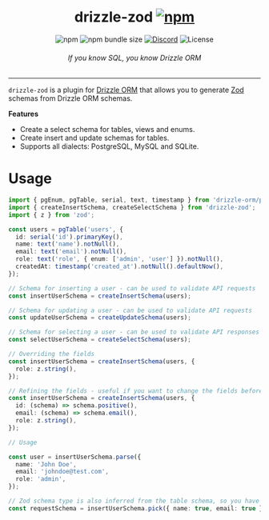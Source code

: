 <div align='center'>
<h1>drizzle-zod <a href=''><img alt='npm' src='https://img.shields.io/npm/v/drizzle-zod?label='></a></h1>
<img alt='npm' src='https://img.shields.io/npm/dm/drizzle-zod'>
<img alt='npm bundle size' src='https://img.shields.io/bundlephobia/min/drizzle-zod'>
<a href='https://discord.gg/yfjTbVXMW4'><img alt='Discord' src='https://img.shields.io/discord/1043890932593987624'></a>
<img alt='License' src='https://img.shields.io/npm/l/drizzle-zod'>
<h6><i>If you know SQL, you know Drizzle ORM</i></h6>
<hr />
</div>

`drizzle-zod` is a plugin for [Drizzle ORM](https://github.com/drizzle-team/drizzle-orm) that allows you to generate [Zod](https://zod.dev/) schemas from Drizzle ORM schemas.

**Features**

- Create a select schema for tables, views and enums.
- Create insert and update schemas for tables.
- Supports all dialects: PostgreSQL, MySQL and SQLite.

# Usage

```ts
import { pgEnum, pgTable, serial, text, timestamp } from 'drizzle-orm/pg-core';
import { createInsertSchema, createSelectSchema } from 'drizzle-zod';
import { z } from 'zod';

const users = pgTable('users', {
  id: serial('id').primaryKey(),
  name: text('name').notNull(),
  email: text('email').notNull(),
  role: text('role', { enum: ['admin', 'user'] }).notNull(),
  createdAt: timestamp('created_at').notNull().defaultNow(),
});

// Schema for inserting a user - can be used to validate API requests
const insertUserSchema = createInsertSchema(users);

// Schema for updating a user - can be used to validate API requests
const updateUserSchema = createUpdateSchema(users);

// Schema for selecting a user - can be used to validate API responses
const selectUserSchema = createSelectSchema(users);

// Overriding the fields
const insertUserSchema = createInsertSchema(users, {
  role: z.string(),
});

// Refining the fields - useful if you want to change the fields before they become nullable/optional in the final schema
const insertUserSchema = createInsertSchema(users, {
  id: (schema) => schema.positive(),
  email: (schema) => schema.email(),
  role: z.string(),
});

// Usage

const user = insertUserSchema.parse({
  name: 'John Doe',
  email: 'johndoe@test.com',
  role: 'admin',
});

// Zod schema type is also inferred from the table schema, so you have full type safety
const requestSchema = insertUserSchema.pick({ name: true, email: true });
```
